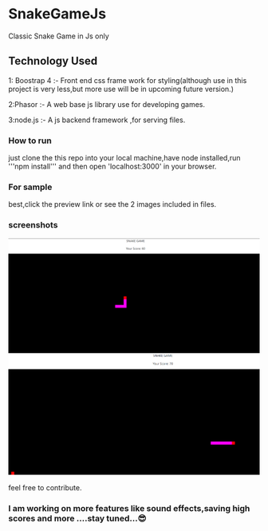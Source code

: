 # SnakeGameJs

Classic Snake Game in Js only


## Technology Used
1: Boostrap 4 :- Front end css frame work for styling(although use in this project is very less,but more use will be in upcoming future version.)

2:Phasor :- A web base js library use for developing games.

3:node.js :- A js backend framework ,for serving files.


### How to run

just clone the this repo into your local machine,have node installed,run '''npm install''' and then open 'localhost:3000' in your browser.

### For sample 
best,click the preview link or 
see the 2 images included in files.

### screenshots
![Screenshot](pic1.png)
![Screenshot](pic2.png)

feel free to contribute.


### I am working on more features like sound effects,saving high scores and more ....stay tuned...😎
